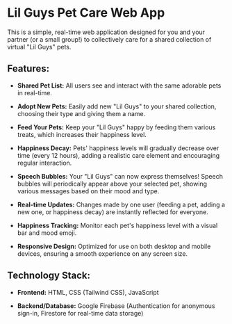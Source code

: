 # Lil Guys Pet Care Web App

This is a simple, real-time web application designed for you and your partner (or a small group!) to collectively care for a shared collection of virtual "Lil Guys" pets.

## Features:

* **Shared Pet List:** All users see and interact with the same adorable pets in real-time.

* **Adopt New Pets:** Easily add new "Lil Guys" to your shared collection, choosing their type and giving them a name.

* **Feed Your Pets:** Keep your "Lil Guys" happy by feeding them various treats, which increases their happiness level.

* **Happiness Decay:** Pets' happiness levels will gradually decrease over time (every 12 hours), adding a realistic care element and encouraging regular interaction.

* **Speech Bubbles:** Your "Lil Guys" can now express themselves! Speech bubbles will periodically appear above your selected pet, showing various messages based on their mood and type.

* **Real-time Updates:** Changes made by one user (feeding a pet, adding a new one, or happiness decay) are instantly reflected for everyone.

* **Happiness Tracking:** Monitor each pet's happiness level with a visual bar and mood emoji.

* **Responsive Design:** Optimized for use on both desktop and mobile devices, ensuring a smooth experience on any screen size.

## Technology Stack:

* **Frontend:** HTML, CSS (Tailwind CSS), JavaScript

* **Backend/Database:** Google Firebase (Authentication for anonymous sign-in, Firestore for real-time data storage)
